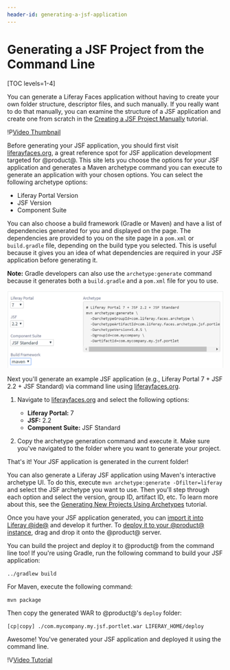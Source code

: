 ```yaml
---
header-id: generating-a-jsf-application
---
```


# Generating a JSF Project from the Command Line

[TOC levels=1-4]

You can generate a Liferay Faces application without having to create your own
folder structure, descriptor files, and such manually. If you really want to do
that manually, you can examine the structure of a JSF application and create one
from scratch in the
[Creating a JSF Project Manually](/docs/7-1/tutorials/-/knowledge_base/t/creating-a-jsf-project-manually)
tutorial.

<div class="video-thumbnail"></div>

!P[Video Thumbnail](https://portal.liferay.dev/documents/113763090/113919826/jsf-vid-thumbnail.png)

Before generating your JSF application, you should first visit
[liferayfaces.org](http://liferayfaces.org/), a great reference spot for JSF
application development targeted for @product@. This site lets you choose the
options for your JSF application and generates a Maven archetype command you
can execute to generate an application with your chosen options. You can select
the following archetype options:

- Liferay Portal Version
- JSF Version
- Component Suite

You can also choose a build framework (Gradle or Maven) and have a list of
dependencies generated for you and displayed on the page. The dependencies are
provided to you on the site page in a `pom.xml` or `build.gradle` file,
depending on the build type you selected. This is useful because it gives you an
idea of what dependencies are required in your JSF application before generating
it.

**Note:** Gradle developers can also use the `archetype:generate` command
because it generates both a `build.gradle` and a `pom.xml` file for you to use.

![Figure 1: You can select the Liferay Portal version, JSF version, and component suite for your archetype generation command.](../../../images/jsf-app-generation.png)

Next you'll generate an example JSF application (e.g., Liferay Portal 7 + JSF
2.2 + JSF Standard) via command line using
[liferayfaces.org](http://liferayfaces.org/).

1.  Navigate to [liferayfaces.org](http://liferayfaces.org/) and select the
    following options:

    - **Liferay Portal:** 7
    - **JSF:** 2.2
    - **Component Suite:** JSF Standard

2.  Copy the archetype generation command and execute it. Make sure you've
    navigated to the folder where you want to generate your project.

That's it! Your JSF application is generated in the current folder!

You can also generate a Liferay JSF application using Maven's interactive
archetype UI. To do this, execute `mvn archetype:generate -Dfilter=liferay` and
select the JSF archetype you want to use. Then you'll step through each option
and select the version, group ID, artifact ID, etc. To learn more about this,
see the
[Generating New Projects Using Archetypes](/docs/7-1/tutorials/-/knowledge_base/t/generating-new-projects-using-archetypes)
tutorial.

Once you have your JSF application generated, you can
[import it into Liferay @ide@](/docs/7-1/tutorials/-/knowledge_base/t/using-maven-in-liferay-ide#importing-maven-projects)
and develop it further. To
[deploy it to your @product@ instance](/docs/7-1/tutorials/-/knowledge_base/t/deploying-projects-with-liferay-ide),
drag and drop it onto the @product@ server.

You can build the project and deploy it to @product@ from the command line too!
If you're using Gradle, run the following command to build your JSF application:

    ../gradlew build

For Maven, execute the following command:

    mvn package

Then copy the generated WAR to @product@'s `deploy` folder:

    [cp|copy] ./com.mycompany.my.jsf.portlet.war LIFERAY_HOME/deploy

Awesome! You've generated your JSF application and deployed it using the command
line.

<div class="video-wrapper" data-name="Developing a New JSF Portlet">
</div>

!V[Video Tutorial](https://portal.liferay.dev/documents/113763090/113919826/developing-a-new-jsf-portlet.mp4|https://portal.liferay.dev/documents/113763090/113919826/developing-a-new-jsf-portlet.mkv)
